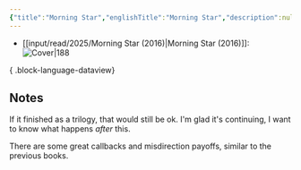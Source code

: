 ```yaml
---
{"title":"Morning Star","englishTitle":"Morning Star","description":null,"tags":["books","book-series","genre/sci-fi"],"authors":["[[Pierce Brown]]"],"year":"[[2016]]","image":"https://covers.openlibrary.org/b/OLID/OL26870179M-L.jpg","plot":null,"categories":["[[Books]]"],"genres":null,"id":"/works/OL19650409W","isbn":null,"isbn13":null,"pages":null,"dataSource":"OpenLibraryAPI","related":["[[Red Rising Saga (series)]]"],"subType":"","topics":null,"type":"book","url":"https://openlibrary.org/works/OL19650409W","rating":null,"onlineRating":0,"personalRating":0,"read":true,"released":true,"date":"2025-09-09","last":"2025-09-01","dg-publish":true,"created":"2025-08-20T11:23:11","updated":"2025-09-11T14:44:27-04:00","permalink":"/input/read/2025/morning-star-2016/","dgPassFrontmatter":true,"noteIcon":"3"}
---
```



- [[input/read/2025/Morning Star (2016)\|Morning Star (2016)]]: ![Cover|188](https://covers.openlibrary.org/b/OLID/OL26870179M-L.jpg)

{ .block-language-dataview}

## Notes

If it finished as a trilogy, that would still be ok. I'm glad it's continuing, I want to know what happens _after_ this.

There are some great callbacks and misdirection payoffs, similar to the previous books.
